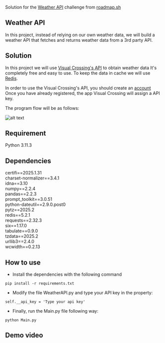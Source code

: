 Solution for the [Weather API](https://roadmap.sh/projects/weather-api-wrapper-service) challenge from [roadmap.sh](https://roadmap.sh)

## Weather API
In this project, instead of relying on our own weather data, we will build a weather API that fetches and returns weather data from a 3rd party API.  

## Solution

In this project we will use [Visual Crossing's API](https://www.visualcrossing.com/weather-api/) to obtain weather data It's completely free and easy to use.
To keep the data in cache we will use [Redis](https://redis.io/).  

In order to use the Visual Crossing's API, you should create an [account](https://www.visualcrossing.com/sign-up/)  
Once you have already registered, the app Visual Crossing will assign a API key.

The program flow will be as follows:

![alt text](https://assets.roadmap.sh/guest/weather-api-f8i1q.png)

## Requirement
Python 3.11.3  
## Dependencies
certifi==2025.1.31  
charset-normalizer==3.4.1  
idna==3.10  
numpy==2.2.4  
pandas==2.2.3  
prompt_toolkit==3.0.51  
python-dateutil==2.9.0.post0  
pytz==2025.2  
redis==5.2.1  
requests==2.32.3  
six==1.17.0  
tabulate==0.9.0  
tzdata==2025.2  
urllib3==2.4.0  
wcwidth==0.2.13
## How to use
* Install the dependencies with the following command  
```
pip install -r requirements.txt
```

* Modify the file WeatherAPI.py and type your API key in the property:
```
self.__api_key = 'Type your api key'
```
* Finally, run the Main.py file following way:
```
python Main.py
```
## Demo video


